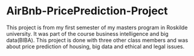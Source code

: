 # AirBnb-PricePrediction-Project
This project is from my first semester of my masters program in Roskilde university. It was part of the course business intelligence and big data(BIBA). This project is done with three other class members and was about price prediction of housing, big data and ethical and legal issues.
